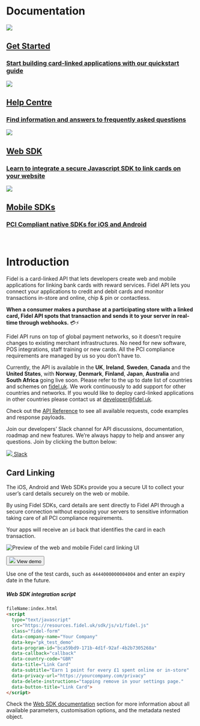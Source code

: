 # Documentation

<div class="row">
    <div class="column">
        <a href="/getting-started" class="content">
            <img src="https://docs.fidel.uk/assets/images/get_started.svg"/>
            <h2>Get Started</h2>
            <h3>Start building card-linked applications with our quickstart guide</h3>
        </a>
    </div>
    <div class="column">
        <a href="https://intercom.help/fidelapi" class="content">
            <img src="https://docs.fidel.uk/assets/images/help_center.svg"/>
            <h2>Help Centre</h2>
            <h3>Find information and answers to frequently asked questions</h3>
        </a>
    </div>
</div>
<div class="row">
    <div class="column">
      <a href="/web-sdk" class="content">
            <img src="https://docs.fidel.uk/assets/images/web_sdk.svg"/>
            <h2>Web SDK</h2>
            <h3>Learn to integrate a secure Javascript SDK to link cards on your website</h3>
      </a>
    </div>
    <div class="column">
        <a href="/mobile-sdks" class="content">
            <img src="https://docs.fidel.uk/assets/images/mobile_sdk.svg"/>
            <h2>Mobile SDKs</h2>
            <h3>PCI Compliant native SDKs for iOS and Android</h3>
        </a>
    </div>
</div>

<br/>

# Introduction
Fidel is a card-linked API that lets developers create web and mobile applications for linking bank cards with reward services. Fidel API lets you connect your applications to credit and debit cards and monitor transactions in-store and online, chip & pin or contactless.

**When a consumer makes a purchase at a participating store with a linked card, Fidel API spots that transaction and sends it to your server in real-time through webhooks.** 💳⚡️

Fidel API runs on top of global payment networks, so it doesn’t require changes to existing merchant infrastructures. No need for new software, POS integrations, staff training or new cards. All the PCI compliance requirements are managed by us so you don’t have to.

Currently, the API is available in the **UK**, **Ireland**, **Sweden**, **Canada** and the **United States**, with **Norway**, **Denmark**, **Finland**, **Japan**, **Australia** and **South Africa** going live soon. Please refer to the up to date list of countries and schemes on [fidel.uk](https://fidel.uk/). We work continuously to add support for other countries and networks. If you would like to deploy card-linked applications in other countries please contact us at [developer@fidel.uk](mailto:developer@fidel.uk).

Check out the [API Reference](https://reference.fidel.uk) to see all available requests, code examples and response payloads.

Join our developers’ Slack channel for API discussions, documentation, roadmap and new features. We’re always happy to help and answer any questions. Join by clicking the button below:

<a class="button with-icon" href="https://fidel.uk/join-us-on-slack" target="blank">
  <img src="https://docs.fidel.uk/assets/images/slack-icon.svg" />
  <span>Slack</span>
</a>

## Card Linking
The iOS, Android and Web SDKs provide you a secure UI to collect your user’s card details securely on the web or mobile.

By using Fidel SDKs, card details are sent directly to Fidel API through a secure connection without exposing your servers to sensitive information taking care of all PCI compliance requirements.

Your apps will receive an `id` back that identifies the card in each transaction.

<img
  src="https://docs.fidel.uk/assets/images/sdks_main.png"
  srcset="https://docs.fidel.uk/assets/images/sdks_main.png, https://docs.fidel.uk/assets/images/sdks_main@2x.png 2x"
  alt="Preview of the web and mobile Fidel card linking UI"
/>

<button id="link-card-button" class="with-icon" type="submit" onclick="Fidel.openForm()">
  <img src="https://docs.fidel.uk/assets/images/eye.svg" />
  <span>View demo</span>
</button>

Use one of the test cards, such as `4444000000004004` and enter an expiry date in the future.

##### Web SDK integration script

```html
fileName:index.html
<script
  type="text/javascript"
  src="https://resources.fidel.uk/sdk/js/v1/fidel.js"
  class="fidel-form"
  data-company-name="Your Company"
  data-key="pk_test_demo"
  data-program-id="bca59bd9-171b-4d1f-92af-4b2b7305268a"
  data-callback="callback"
  data-country-code="GBR"
  data-title="Link Card"
  data-subtitle="Earn 1 point for every £1 spent online or in-store"
  data-privacy-url="https://yourcompany.com/privacy"
  data-delete-instructions="tapping remove in your settings page."
  data-button-title="Link Card">
</script>
```

Check the [Web SDK documentation](/web-sdk) section for more information about all available parameters, customisation options, and the metadata nested object.